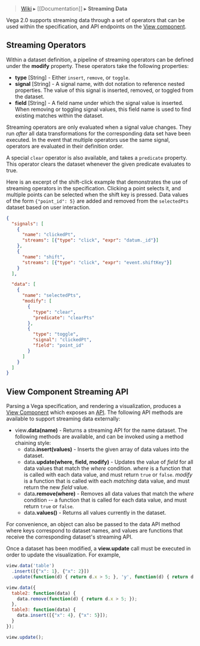 > [Wiki](Home) ▸ [[Documentation]] ▸ **Streaming Data**

Vega 2.0 supports streaming data through a set of operators that can be used within the specification, and API endpoints on the [View component](#view-component-streaming-api). 

## Streaming Operators

Within a dataset definition, a pipeline of streaming operators can be defined under the __modify__ property. These operators take the following properties:

* __type__ [String] - Either `insert`, `remove`, or `toggle`.
* __signal__ [String] - A signal name, with dot notation to reference nested properties. The value of this signal is inserted, removed, or toggled from the dataset.
* __field__ [String] - A field name under which the signal value is inserted. When removing or toggling signal values, this field name is used to find existing matches within the dataset. 

Streaming operators are only evaluated when a signal value changes. They run _after_ all data transformations for the corresponding data set have been executed. In the event that multiple operators use the same signal, operators are evaluated in their definition order.

A special `clear` operator is also available, and takes a `predicate` property. This operator clears the dataset whenever the given predicate evaluates to true. 

Here is an excerpt of the shift-click example that demonstrates the use of streaming operators in the specification. Clicking a point selects it, and multiple points can be selected when the shift key is pressed. Data values of the form `{"point_id": 5}` are added and removed from the `selectedPts` dataset based on user interaction.

```json
{
  "signals": [
    {
      "name": "clickedPt",
      "streams": [{"type": "click", "expr": "datum._id"}]
    },
    {
      "name": "shift",
      "streams": [{"type": "click", "expr": "event.shiftKey"}]
    }
  ],

  "data": [
    {
      "name": "selectedPts",
      "modify": [
        {
          "type": "clear",
          "predicate": "clearPts"
        },
        {
          "type": "toggle",
          "signal": "clickedPt",
          "field": "point_id"
        }
      ]
    }
  ]
}
```

## View Component Streaming API

Parsing a Vega specification, and rendering a visualization, produces a [View Component](Runtime) which exposes an [API](Runtime#view-component-api). The following API methods are available to support streaming data externally:

* view<b>.data(name)</b> - Returns a streaming API for the name dataset. The following methods are available, and can be invoked using a method chaining style:
  * data<b>.insert(values)</b> - Inserts the given array of data values into the dataset.
  * data<b>.update(where, field, modify)</b> - Updates the value of _field_ for all data values that match the _where_ condition. _where_ is a function that is called with each data value, and must return `true` or `false`. _modify_ is a function that is called with each _matching_ data value, and must return the new _field_ value. 
  * data<b>.remove(where)</b> - Removes all data values that match the _where_ condition -- a function that is called for each data value, and must return `true` or `false`.
  * data<b>.values()</b> - Returns all values currently in the dataset.

For convenience, an object can also be passed to the data API method where keys correspond to dataset names, and values are functions that receive the corresponding dataset's streaming API. 

Once a dataset has been modified, a __view.update__ call must be executed in order to update the visualization. For example,

```js
view.data('table')
  .insert([{"x": 1}, {"x": 2}])
  .update(function(d) { return d.x > 5; }, 'y', function(d) { return d.y + 5; });

view.data({
  table2: function(data) {
    data.remove(function(d) { return d.x > 5; });
  },
  table3: function(data) {
    data.insert([{"x": 4}, {"x": 5}]);
  }
});

view.update();
```